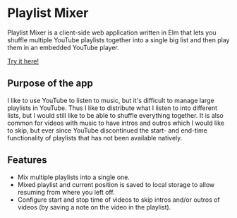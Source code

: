 # Playlist Mixer

Playlist Mixer is a client-side web application written in Elm that lets you shuffle multiple
YouTube playlists together into a single big list and then play them in an embedded YouTube player.

[Try it here!](https://galdiuz.github.io/playlist-mixer)


## Purpose of the app

I like to use YouTube to listen to music, but it's difficult to manage large playlists in YouTube.
Thus I like to distribute what I listen to into different lists, but I would still like to be able
to shuffle everything together. It is also common for videos with music to have intros and outros
which I would like to skip, but ever since YouTube discontinued the start- and end-time functionality
of playlists that has not been available natively.


## Features

- Mix multiple playlists into a single one.
- Mixed playlist and current position is saved to local storage to allow resuming from where you left off.
- Configure start and stop time of videos to skip intros and/or outros of videos (by saving a note on the video in the playlist).
